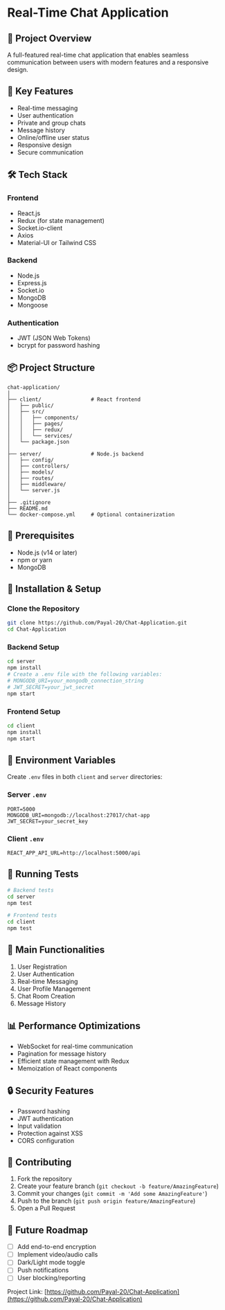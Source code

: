 # Real-Time Chat Application

## 📌 Project Overview
A full-featured real-time chat application that enables seamless communication between users with modern features and a responsive design.

## 🚀 Key Features
- Real-time messaging
- User authentication
- Private and group chats
- Message history
- Online/offline user status
- Responsive design
- Secure communication

## 🛠 Tech Stack
### Frontend
- React.js
- Redux (for state management)
- Socket.io-client
- Axios
- Material-UI or Tailwind CSS

### Backend
- Node.js
- Express.js
- Socket.io
- MongoDB
- Mongoose

### Authentication
- JWT (JSON Web Tokens)
- bcrypt for password hashing

## 📦 Project Structure
```
chat-application/
│
├── client/                # React frontend
│   ├── public/
│   ├── src/
│   │   ├── components/
│   │   ├── pages/
│   │   ├── redux/
│   │   └── services/
│   └── package.json
│
├── server/                # Node.js backend
│   ├── config/
│   ├── controllers/
│   ├── models/
│   ├── routes/
│   ├── middleware/
│   └── server.js
│
├── .gitignore
├── README.md
└── docker-compose.yml     # Optional containerization
```

## 🔧 Prerequisites
- Node.js (v14 or later)
- npm or yarn
- MongoDB

## 🚀 Installation & Setup

### Clone the Repository
```bash
git clone https://github.com/Payal-20/Chat-Application.git
cd Chat-Application
```

### Backend Setup
```bash
cd server
npm install
# Create a .env file with the following variables:
# MONGODB_URI=your_mongodb_connection_string
# JWT_SECRET=your_jwt_secret
npm start
```

### Frontend Setup
```bash
cd client
npm install
npm start
```

## 🔐 Environment Variables
Create `.env` files in both `client` and `server` directories:

### Server `.env`
```
PORT=5000
MONGODB_URI=mongodb://localhost:27017/chat-app
JWT_SECRET=your_secret_key
```

### Client `.env`
```
REACT_APP_API_URL=http://localhost:5000/api
```

## 🧪 Running Tests
```bash
# Backend tests
cd server
npm test

# Frontend tests
cd client
npm test
```

## 🌟 Main Functionalities
1. User Registration
2. User Authentication
3. Real-time Messaging
4. User Profile Management
5. Chat Room Creation
6. Message History

## 📊 Performance Optimizations
- WebSocket for real-time communication
- Pagination for message history
- Efficient state management with Redux
- Memoization of React components

## 🔒 Security Features
- Password hashing
- JWT authentication
- Input validation
- Protection against XSS
- CORS configuration

## 🤝 Contributing
1. Fork the repository
2. Create your feature branch (`git checkout -b feature/AmazingFeature`)
3. Commit your changes (`git commit -m 'Add some AmazingFeature'`)
4. Push to the branch (`git push origin feature/AmazingFeature`)
5. Open a Pull Request

## 📝 Future Roadmap
- [ ] Add end-to-end encryption
- [ ] Implement video/audio calls
- [ ] Dark/Light mode toggle
- [ ] Push notifications
- [ ] User blocking/reporting

Project Link: [https://github.com/Payal-20/Chat-Application](https://github.com/Payal-20/Chat-Application)
